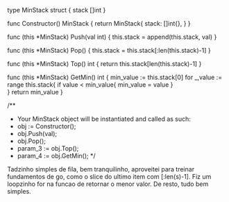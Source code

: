 type MinStack struct {
    stack []int
}

func Constructor() MinStack {
    return MinStack{
        stack: []int{},
    }
}

func (this *MinStack) Push(val int)  {
    this.stack = append(this.stack, val)
}

func (this *MinStack) Pop()  {
   this.stack = this.stack[:len(this.stack)-1]
}

func (this *MinStack) Top() int {
    return this.stack[len(this.stack)-1]
}

func (this *MinStack) GetMin() int {
    min_value := this.stack[0]
    for _,value := range this.stack{
        if value < min_value{
            min_value = value
        }    
    }
    return min_value
}


/**
 * Your MinStack object will be instantiated and called as such:
 * obj := Constructor();
 * obj.Push(val);
 * obj.Pop();
 * param_3 := obj.Top();
 * param_4 := obj.GetMin();
 */

Tadzinho simples de fila, bem tranquilinho, aproveitei para treinar fundamentos de go, como o slice do ultimo item com [:len(s)-1]. Fiz um loopzinho for na funcao de retornar o menor valor. De resto, tudo bem simples.